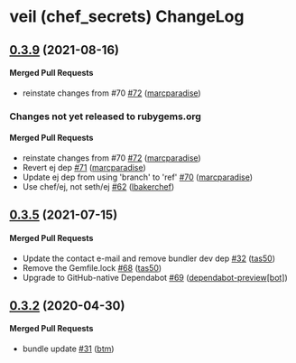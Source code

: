 # veil (chef\_secrets) ChangeLog

<!-- latest_release 0.3.9 -->
## [0.3.9](https://github.com/chef/chef_secrets/tree/0.3.9) (2021-08-16)

#### Merged Pull Requests
- reinstate changes from #70 [#72](https://github.com/chef/chef_secrets/pull/72) ([marcparadise](https://github.com/marcparadise))
<!-- latest_release -->

<!-- release_rollup since=0.3.5 -->
### Changes not yet released to rubygems.org

#### Merged Pull Requests
- reinstate changes from #70 [#72](https://github.com/chef/chef_secrets/pull/72) ([marcparadise](https://github.com/marcparadise)) <!-- 0.3.9 -->
- Revert ej dep [#71](https://github.com/chef/chef_secrets/pull/71) ([marcparadise](https://github.com/marcparadise)) <!-- 0.3.8 -->
- Update ej dep from using &#39;branch&#39; to &#39;ref&#39; [#70](https://github.com/chef/chef_secrets/pull/70) ([marcparadise](https://github.com/marcparadise)) <!-- 0.3.7 -->
- Use chef/ej, not seth/ej [#62](https://github.com/chef/chef_secrets/pull/62) ([lbakerchef](https://github.com/lbakerchef)) <!-- 0.3.6 -->
<!-- release_rollup -->

<!-- latest_stable_release -->
## [0.3.5](https://github.com/chef/chef_secrets/tree/0.3.5) (2021-07-15)

#### Merged Pull Requests
- Update the contact e-mail and remove bundler dev dep [#32](https://github.com/chef/chef_secrets/pull/32) ([tas50](https://github.com/tas50))
- Remove the Gemfile.lock [#68](https://github.com/chef/chef_secrets/pull/68) ([tas50](https://github.com/tas50))
- Upgrade to GitHub-native Dependabot [#69](https://github.com/chef/chef_secrets/pull/69) ([dependabot-preview[bot]](https://github.com/dependabot-preview[bot]))
<!-- latest_stable_release -->

## [0.3.2](https://github.com/chef/chef_secrets/tree/0.3.2) (2020-04-30)

#### Merged Pull Requests
- bundle update [#31](https://github.com/chef/chef_secrets/pull/31) ([btm](https://github.com/btm))